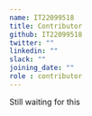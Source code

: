 ```yaml
---
name: IT22099518
title: Contributor
github: IT22099518
twitter: ""
linkedin: ""
slack: ""
joining_date: ""
role : contributor
---
```


Still waiting for this
